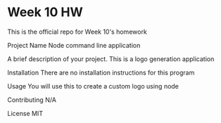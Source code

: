 # Week 10 HW
This is the official repo for Week 10's homework

Project Name
Node command line application

A brief description of your project.
This is a logo generation application

Installation
There are no installation instructions for this program

Usage
You will use this to create a custom logo using node

Contributing
N/A

License
MIT
